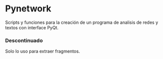 # Pynetwork

Scripts y funciones para la creación de un programa de analisis de redes y textos con interface PyQt.

### Descontinuado
Solo lo uso para extraer fragmentos.
